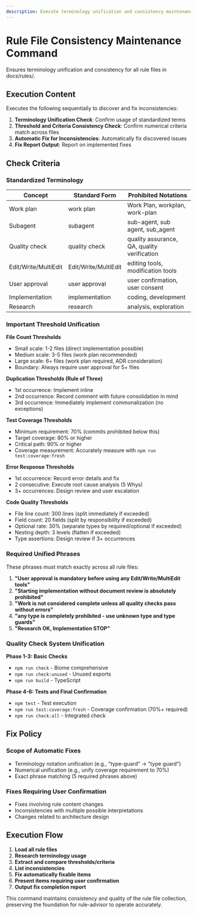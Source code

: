 ```yaml
---
description: Execute terminology unification and consistency maintenance for rule files
---
```


# Rule File Consistency Maintenance Command

Ensures terminology unification and consistency for all rule files in docs/rules/.

## Execution Content

Executes the following sequentially to discover and fix inconsistencies:

1. **Terminology Unification Check**: Confirm usage of standardized terms
2. **Threshold and Criteria Consistency Check**: Confirm numerical criteria match across files
3. **Automatic Fix for Inconsistencies**: Automatically fix discovered issues
4. **Fix Report Output**: Report on implemented fixes

## Check Criteria

### Standardized Terminology

| Concept | Standard Form | Prohibited Notations |
|---------|---------------|-------------------|
| Work plan | work plan | Work Plan, workplan, work-plan |
| Subagent | subagent | sub-agent, sub agent, sub_agent |
| Quality check | quality check | quality assurance, QA, quality verification |
| Edit/Write/MultiEdit | Edit/Write/MultiEdit | editing tools, modification tools |
| User approval | user approval | user confirmation, user consent |
| Implementation | implementation | coding, development |
| Research | research | analysis, exploration |

### Important Threshold Unification

**File Count Thresholds**
- Small scale: 1-2 files (direct implementation possible)
- Medium scale: 3-5 files (work plan recommended)
- Large scale: 6+ files (work plan required, ADR consideration)
- Boundary: Always require user approval for 5+ files

**Duplication Thresholds (Rule of Three)**
- 1st occurrence: Implement inline
- 2nd occurrence: Record comment with future consolidation in mind
- 3rd occurrence: Immediately implement commonalization (no exceptions)

**Test Coverage Thresholds**
- Minimum requirement: 70% (commits prohibited below this)
- Target coverage: 80% or higher
- Critical path: 90% or higher
- Coverage measurement: Accurately measure with `npm run test:coverage:fresh`

**Error Response Thresholds**
- 1st occurrence: Record error details and fix
- 2 consecutive: Execute root cause analysis (5 Whys)
- 3+ occurrences: Design review and user escalation

**Code Quality Thresholds**
- File line count: 300 lines (split immediately if exceeded)
- Field count: 20 fields (split by responsibility if exceeded)
- Optional rate: 30% (separate types by required/optional if exceeded)
- Nesting depth: 3 levels (flatten if exceeded)
- Type assertions: Design review if 3+ occurrences

### Required Unified Phrases

These phrases must match exactly across all rule files:

1. **"User approval is mandatory before using any Edit/Write/MultiEdit tools"**
2. **"Starting implementation without document review is absolutely prohibited"**
3. **"Work is not considered complete unless all quality checks pass without errors"**
4. **"any type is completely prohibited - use unknown type and type guards"**
5. **"Research OK, Implementation STOP"**

### Quality Check System Unification

**Phase 1-3: Basic Checks**
- `npm run check` - Biome comprehensive
- `npm run check:unused` - Unused exports
- `npm run build` - TypeScript

**Phase 4-6: Tests and Final Confirmation**
- `npm test` - Test execution
- `npm run test:coverage:fresh` - Coverage confirmation (70%+ required)
- `npm run check:all` - Integrated check

## Fix Policy

### Scope of Automatic Fixes
- Terminology notation unification (e.g., "type-guard" → "type guard")
- Numerical unification (e.g., unify coverage requirement to 70%)
- Exact phrase matching (5 required phrases above)

### Fixes Requiring User Confirmation
- Fixes involving rule content changes
- Inconsistencies with multiple possible interpretations
- Changes related to architecture design

## Execution Flow

1. **Load all rule files**
2. **Research terminology usage**
3. **Extract and compare thresholds/criteria**
4. **List inconsistencies**
5. **Fix automatically fixable items**
6. **Present items requiring user confirmation**
7. **Output fix completion report**

This command maintains consistency and quality of the rule file collection, preserving the foundation for rule-advisor to operate accurately.